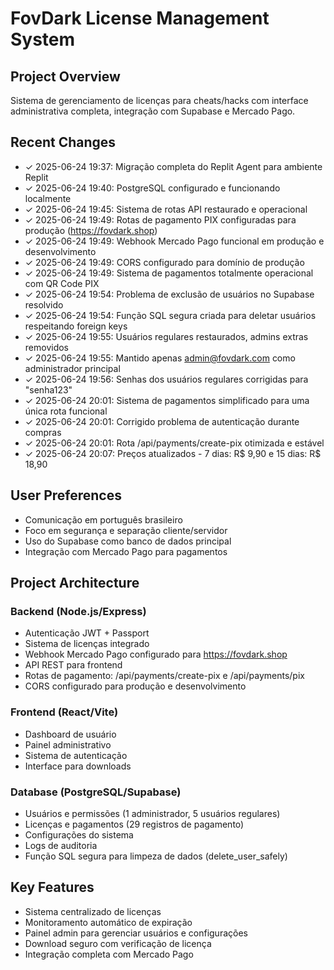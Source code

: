 # FovDark License Management System

## Project Overview
Sistema de gerenciamento de licenças para cheats/hacks com interface administrativa completa, integração com Supabase e Mercado Pago.

## Recent Changes
- ✓ 2025-06-24 19:37: Migração completa do Replit Agent para ambiente Replit
- ✓ 2025-06-24 19:40: PostgreSQL configurado e funcionando localmente
- ✓ 2025-06-24 19:45: Sistema de rotas API restaurado e operacional
- ✓ 2025-06-24 19:49: Rotas de pagamento PIX configuradas para produção (https://fovdark.shop)
- ✓ 2025-06-24 19:49: Webhook Mercado Pago funcional em produção e desenvolvimento
- ✓ 2025-06-24 19:49: CORS configurado para domínio de produção
- ✓ 2025-06-24 19:49: Sistema de pagamentos totalmente operacional com QR Code PIX
- ✓ 2025-06-24 19:54: Problema de exclusão de usuários no Supabase resolvido
- ✓ 2025-06-24 19:54: Função SQL segura criada para deletar usuários respeitando foreign keys
- ✓ 2025-06-24 19:55: Usuários regulares restaurados, admins extras removidos
- ✓ 2025-06-24 19:55: Mantido apenas admin@fovdark.com como administrador principal
- ✓ 2025-06-24 19:56: Senhas dos usuários regulares corrigidas para "senha123"
- ✓ 2025-06-24 20:01: Sistema de pagamentos simplificado para uma única rota funcional
- ✓ 2025-06-24 20:01: Corrigido problema de autenticação durante compras
- ✓ 2025-06-24 20:01: Rota /api/payments/create-pix otimizada e estável
- ✓ 2025-06-24 20:07: Preços atualizados - 7 dias: R$ 9,90 e 15 dias: R$ 18,90

## User Preferences
- Comunicação em português brasileiro
- Foco em segurança e separação cliente/servidor
- Uso do Supabase como banco de dados principal
- Integração com Mercado Pago para pagamentos

## Project Architecture
### Backend (Node.js/Express)
- Autenticação JWT + Passport
- Sistema de licenças integrado
- Webhook Mercado Pago configurado para https://fovdark.shop
- API REST para frontend
- Rotas de pagamento: /api/payments/create-pix e /api/payments/pix
- CORS configurado para produção e desenvolvimento

### Frontend (React/Vite)
- Dashboard de usuário
- Painel administrativo
- Sistema de autenticação
- Interface para downloads

### Database (PostgreSQL/Supabase)
- Usuários e permissões (1 administrador, 5 usuários regulares)
- Licenças e pagamentos (29 registros de pagamento)
- Configurações do sistema
- Logs de auditoria
- Função SQL segura para limpeza de dados (delete_user_safely)

## Key Features
- Sistema centralizado de licenças
- Monitoramento automático de expiração
- Painel admin para gerenciar usuários e configurações
- Download seguro com verificação de licença
- Integração completa com Mercado Pago